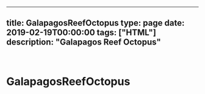 
---
title: GalapagosReefOctopus
type: page
date: 2019-02-19T00:00:00
tags: ["HTML"]
description: "Galapagos Reef Octopus"
---


<br>

# GalapagosReefOctopus
